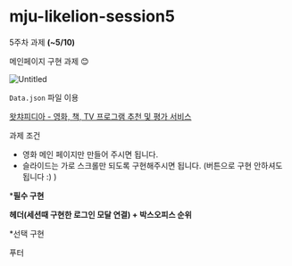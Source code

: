 # mju-likelion-session5


5주차 과제 **(~5/10)**

메인페이지 구현 과제 😊

![Untitled](https://s3-us-west-2.amazonaws.com/secure.notion-static.com/2df0c184-4bfd-4277-b6f0-07cfd88dfda0/Untitled.png)

`Data.json` 파일 이용

[왓챠피디아 - 영화, 책, TV 프로그램 추천 및 평가 서비스](https://pedia.watcha.com/ko-KR)

과제 조건

- 영화 메인 페이지만 만들어 주시면 됩니다.
- 슬라이드는 가로 스크롤만 되도록 구현해주시면 됩니다. (버튼으로 구현 안하셔도 됩니다 :) )

***필수 구현**

**헤더(세션때 구현한 로그인 모달 연결) + 박스오피스 순위**

*선택 구현

푸터
